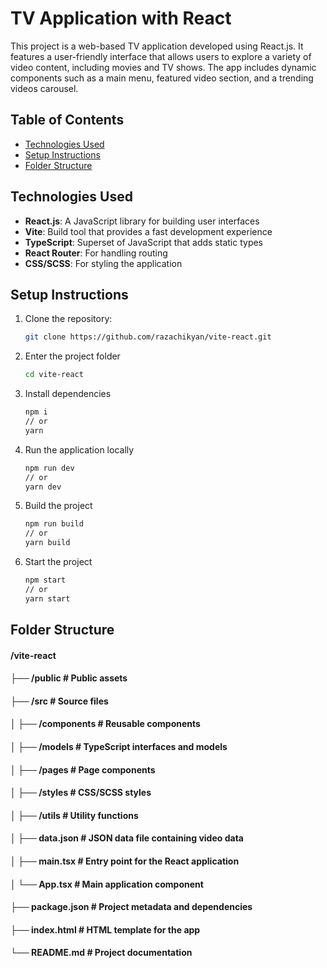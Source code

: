 # TV Application with React

This project is a web-based TV application developed using React.js. It features a user-friendly interface that allows users to explore a variety of video content, including movies and TV shows. The app includes dynamic components such as a main menu, featured video section, and a trending videos carousel.

## Table of Contents

- [Technologies Used](#technologies-used)
- [Setup Instructions](#setup-instructions)
- [Folder Structure](#folder-structure)

## Technologies Used

- **React.js**: A JavaScript library for building user interfaces
- **Vite**: Build tool that provides a fast development experience
- **TypeScript**: Superset of JavaScript that adds static types
- **React Router**: For handling routing
- **CSS/SCSS**: For styling the application

## Setup Instructions

1. Clone the repository:

   ```bash
   git clone https://github.com/razachikyan/vite-react.git
   ```

2. Enter the project folder

   ```bash
   cd vite-react
   ```

3. Install dependencies

   ```bash
   npm i
   // or
   yarn
   ```

4. Run the application locally

   ```bash
   npm run dev
   // or
   yarn dev
   ```

5. Build the project

   ```bash
   npm run build
   // or
   yarn build
   ```

6. Start the project
   ```bash
   npm start
   // or
   yarn start
   ```

## Folder Structure

#### /vite-react
#### ├── /public               # Public assets
#### ├── /src                  # Source files
#### │   ├── /components       # Reusable components
#### │   ├── /models           # TypeScript interfaces and models
#### │   ├── /pages            # Page components
#### │   ├── /styles           # CSS/SCSS styles
#### │   ├── /utils            # Utility functions
#### │   ├── data.json         # JSON data file containing video data
#### │   ├── main.tsx          # Entry point for the React application
#### │   └── App.tsx           # Main application component
#### ├── package.json          # Project metadata and dependencies
#### ├── index.html            # HTML template for the app
#### └── README.md             # Project documentation

